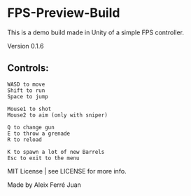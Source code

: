 
# FPS-Preview-Build
This is a demo build made in Unity of a simple FPS controller.

Version 0.1.6

## Controls:
```
WASD to move
Shift to run
Space to jump

Mouse1 to shot
Mouse2 to aim (only with sniper)

Q to change gun
E to throw a grenade
R to reload

K to spawn a lot of new Barrels
Esc to exit to the menu
```

MIT License | see LICENSE for more info.

Made by Aleix Ferré Juan